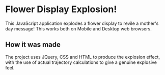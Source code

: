 # Flower Display Explosion!
This JavaScript application explodes a flower display to revile a mother's day message! This works both on Mobile and Desktop web browsers.

## How it was made
The project uses JQuery, CSS and HTML to produce the explosion effect, with the use of actual trajectory calculations to give a genuine explosive feel. 
